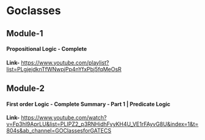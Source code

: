 # Goclasses
## Module-1
#### Propositional Logic - Complete
**Link-** https://www.youtube.com/playlist?list=PLgjejdknTfWNwpjPp4nYfxPbj5fqMeOsR
## Module-2
#### First order Logic - Complete Summary - Part 1 | Predicate Logic
**Link-** https://www.youtube.com/watch?v=Fp3hl9AprLU&list=PLIPZ2_p3RNHidhFvyKH4U_VE1rFAyvG8U&index=1&t=804s&ab_channel=GOClassesforGATECS
